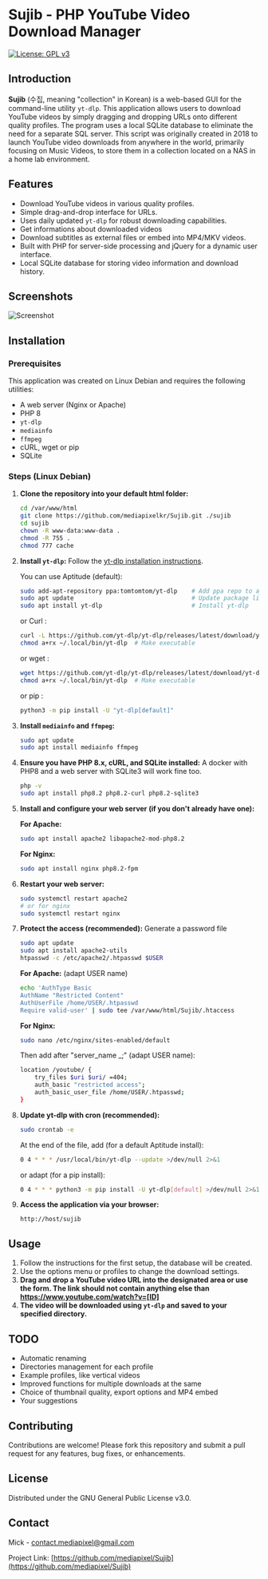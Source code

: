 
# Sujib - PHP YouTube Video Download Manager

[![License: GPL v3](https://img.shields.io/badge/License-GPLv3-blue.svg)](https://www.gnu.org/licenses/gpl-3.0)

## Introduction

**Sujib** (수집, meaning "collection" in Korean) is a web-based GUI for the command-line utility `yt-dlp`. This application allows users to download YouTube videos by simply dragging and dropping URLs onto different quality profiles. The program uses a local SQLite database to eliminate the need for a separate SQL server. This script was originally created in 2018 to launch YouTube video downloads from anywhere in the world, primarily focusing on Music Videos, to store them in a collection located on a NAS in a home lab environment.

## Features

- Download YouTube videos in various quality profiles.
- Simple drag-and-drop interface for URLs.
- Uses daily updated `yt-dlp` for robust downloading capabilities.
- Get informations about downloaded videos
- Download subtitles as external files or embed into MP4/MKV videos.
- Built with PHP for server-side processing and jQuery for a dynamic user interface.
- Local SQLite database for storing video information and download history.

## Screenshots

![Screenshot](https://github.com/mediapixelkr/Sujib/assets/42218992/f3f1d667-c69d-4dbb-b34f-a4677ce06ac6)

## Installation

### Prerequisites

This application was created on Linux Debian and requires the following utilities:

- A web server (Nginx or Apache)
- PHP 8
- `yt-dlp`
- `mediainfo`
- `ffmpeg`
- cURL, wget or pip
- SQLite

### Steps (Linux Debian)

1. **Clone the repository into your default html folder:**
    ```sh
    cd /var/www/html
    git clone https://github.com/mediapixelkr/Sujib.git ./sujib
    cd sujib
    chown -R www-data:www-data .
    chmod -R 755 .
    chmod 777 cache
    ```

2. **Install `yt-dlp`:**
    Follow the [yt-dlp installation instructions](https://github.com/yt-dlp/yt-dlp#installation).

    You can use Aptitude (default):
    ```sh
    sudo add-apt-repository ppa:tomtomtom/yt-dlp    # Add ppa repo to apt
    sudo apt update                                 # Update package list
    sudo apt install yt-dlp                         # Install yt-dlp
    ```

    or Curl :
    ```sh
    curl -L https://github.com/yt-dlp/yt-dlp/releases/latest/download/yt-dlp -o ~/.local/bin/yt-dlp
    chmod a+rx ~/.local/bin/yt-dlp  # Make executable
    ```

    or wget :
    ```sh
    wget https://github.com/yt-dlp/yt-dlp/releases/latest/download/yt-dlp -O ~/.local/bin/yt-dlp
    chmod a+rx ~/.local/bin/yt-dlp  # Make executable
    ```

    or pip :
    ```sh
    python3 -m pip install -U "yt-dlp[default]"
    ```

3. **Install `mediainfo` and `ffmpeg`:**
    ```sh
    sudo apt update
    sudo apt install mediainfo ffmpeg
    ```

4. **Ensure you have PHP 8.x, cURL, and SQLite installed:**
    A docker with PHP8 and a web server with SQLite3 will work fine too.
    ```sh
    php -v
    sudo apt install php8.2 php8.2-curl php8.2-sqlite3
    ```

5. **Install and configure your web server (if you don't already have one):**

    **For Apache:**
    ```sh
    sudo apt install apache2 libapache2-mod-php8.2
    ```

    **For Nginx:**
    ```sh
    sudo apt install nginx php8.2-fpm
    ```

6. **Restart your web server:**
    ```sh
    sudo systemctl restart apache2
    # or for nginx
    sudo systemctl restart nginx
    ```

7. **Protect the access (recommended):**
   Generate a password file
    ```sh
    sudo apt update
    sudo apt install apache2-utils
    htpasswd -c /etc/apache2/.htpasswd $USER
    ```

    **For Apache:**
   (adapt USER name)
    ```sh
    echo 'AuthType Basic
    AuthName "Restricted Content"
    AuthUserFile /home/USER/.htpasswd
    Require valid-user' | sudo tee /var/www/html/Sujib/.htaccess
    ```

    **For Nginx:**
    ```sh
    sudo nano /etc/nginx/sites-enabled/default
    ```
    Then add after "server_name _;" (adapt USER name):
    ```sh
    location /youtube/ {
        try_files $uri $uri/ =404;
        auth_basic "restricted access";
        auth_basic_user_file /home/USER/.htpasswd;
    }
    ```

8. **Update yt-dlp with cron (recommended):**
    ```sh
    sudo crontab -e
    ```
    
    At the end of the file, add (for a default Aptitude install):   
    ```sh
    0 4 * * * /usr/local/bin/yt-dlp --update >/dev/null 2>&1
    ```

    or adapt (for a pip install):   
    ```sh
    0 4 * * * python3 -m pip install -U yt-dlp[default] >/dev/null 2>&1
    ```

9. **Access the application via your browser:**
    ```
    http://host/sujib
    ```

## Usage

1. Follow the instructions for the first setup, the database will be created.
2. Use the options menu or profiles to change the download settings.
3. **Drag and drop a YouTube video URL into the designated area or use the form. The link should not contain anything else than https://www.youtube.com/watch?v=[ID]**
4. **The video will be downloaded using `yt-dlp` and saved to your specified directory.**

## TODO

- Automatic renaming
- Directories management for each profile
- Example profiles, like vertical videos
- Improved functions for multiple downloads at the same
- Choice of thumbnail quality, export options and MP4 embed
- Your suggestions

## Contributing

Contributions are welcome! Please fork this repository and submit a pull request for any features, bug fixes, or enhancements.

## License

Distributed under the GNU General Public License v3.0.

## Contact

Mick - [contact.mediapixel@gmail.com](mailto:contact.mediapixel@gmail.com)

Project Link: [https://github.com/mediapixel/Sujib](https://github.com/mediapixel/Sujib)
